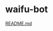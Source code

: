 # waifu-bot
[README.md](https://github.com/dabby12/waifu-bot/blob/cab29f82834a365dadee67d6aba10e5a3a33ee06/README.md)